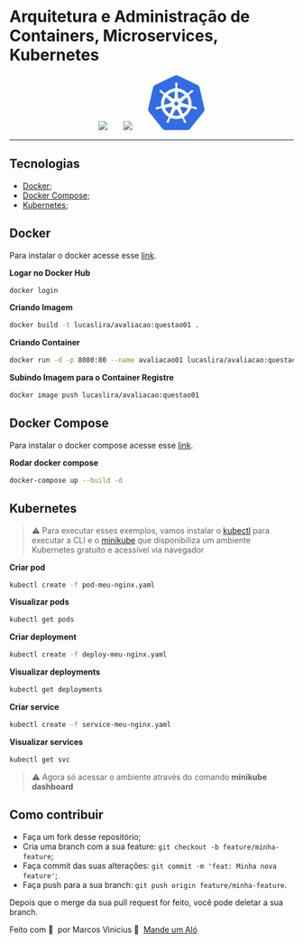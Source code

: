 # Arquitetura e Administração de Containers, Microservices, Kubernetes

<p align="center" width="100%">
    <img src="https://avatars.githubusercontent.com/u/5429470?s=200&v=4" width="100" />&nbsp;&nbsp;&nbsp;&nbsp;&nbsp;&nbsp;
    <img src="https://github.com/docker/compose/blob/v2/logo.png?raw=true" width="100" />&nbsp;&nbsp;&nbsp;&nbsp;&nbsp;&nbsp;
    <img src="https://github.com/kubernetes/kubernetes/raw/master/logo/logo.png" width="100" />

</p>

---

## Tecnologias

- [Docker](https://www.docker.com/);
- [Docker Compose](https://docs.docker.com/compose/);
- [Kubernetes](https://kubernetes.io/);

## Docker

Para instalar o docker acesse esse [link](https://docs.docker.com/engine/install/).

**Logar no Docker Hub**

```bash
docker login
```

**Criando Imagem**

```bash
docker build -t lucaslira/avaliacao:questao01 .
```

**Criando Container**

```bash
docker run -d -p 8080:80 --name avaliacao01 lucaslira/avaliacao:questao01
```

**Subindo Imagem para o Container Registre**

```bash
docker image push lucaslira/avaliacao:questao01
```

## Docker Compose

Para instalar o docker compose acesse esse [link](https://docs.docker.com/compose/install/).

**Rodar docker compose**

```bash
docker-compose up --build -d
```

## Kubernetes

> ⚠️ Para executar esses exemplos, vamos instalar o [kubectl](https://kubernetes.io/docs/tasks/tools/install-kubectl-linux/) para executar a CLI e o [minikube](https://kubernetes.io/pt-br/docs/tutorials/hello-minikube/) que disponibiliza um ambiente Kubernetes gratuito e acessível via navegador

**Criar pod**

```bash
kubectl create -f pod-meu-nginx.yaml
```

**Visualizar pods**

```bash
kubectl get pods
```

**Criar deployment**

```bash
kubectl create -f deploy-meu-nginx.yaml
```

**Visualizar deployments**

```bash
kubectl get deployments
```

**Criar service**

```bash
kubectl create -f service-meu-nginx.yaml
```

**Visualizar services**

```bash
kubectl get svc
```

> ⚠️ Agora só acessar o ambiente através do comando **minikube dashboard**

## Como contribuir

- Faça um fork desse repositório;
- Cria uma branch com a sua feature: `git checkout -b feature/minha-feature`;
- Faça commit das suas alterações: `git commit -m 'feat: Minha nova feature'`;
- Faça push para a sua branch: `git push origin feature/minha-feature`.

Depois que o merge da sua pull request for feito, você pode deletar a sua branch.

Feito com 💜 &nbsp;por Marcos Vinicius 👋 &nbsp;[Mande um Aló](https://www.linkedin.com/in/marcos-vinicius-38a320187/)
